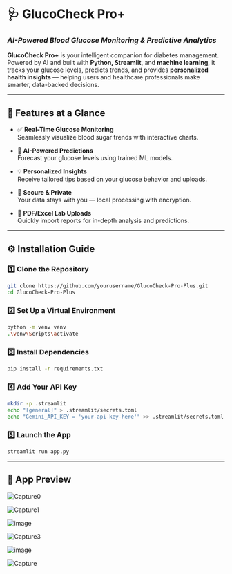 # 🩺 GlucoCheck Pro+  
### *AI-Powered Blood Glucose Monitoring & Predictive Analytics*

**GlucoCheck Pro+** is your intelligent companion for diabetes management. Powered by AI and built with **Python, Streamlit**, and **machine learning**, it tracks your glucose levels, predicts trends, and provides **personalized health insights** — helping users and healthcare professionals make smarter, data-backed decisions.  

---

## 🚀 Features at a Glance

- ✅ **Real-Time Glucose Monitoring**  
  Seamlessly visualize blood sugar trends with interactive charts.

- 🤖 **AI-Powered Predictions**  
  Forecast your glucose levels using trained ML models.

- 💡 **Personalized Insights**  
  Receive tailored tips based on your glucose behavior and uploads.

- 🔐 **Secure & Private**  
  Your data stays with you — local processing with encryption.

- 📁 **PDF/Excel Lab Uploads**  
  Quickly import reports for in-depth analysis and predictions.

---

## ⚙️ Installation Guide

### 1️⃣ Clone the Repository  
```bash
git clone https://github.com/yourusername/GlucoCheck-Pro-Plus.git
cd GlucoCheck-Pro-Plus
```

### 2️⃣ Set Up a Virtual Environment
```bash
python -m venv venv
.\venv\Scripts\activate
```

### 3️⃣ Install Dependencies
```bash
pip install -r requirements.txt
```

### 4️⃣ Add Your API Key
```bash
mkdir -p .streamlit
echo "[general]" > .streamlit/secrets.toml
echo "Gemini_API_KEY = 'your-api-key-here'" >> .streamlit/secrets.toml
```

### 5️⃣ Launch the App
```bash
streamlit run app.py
```
---

## 📱 App Preview
   


![Capture0](https://github.com/user-attachments/assets/b3fcd05d-3bc3-4f39-8188-a603821843b5)


![Capture1](https://github.com/user-attachments/assets/7ff987a9-4fb3-4532-a193-b4cb18660cdf)


![image](https://github.com/user-attachments/assets/58be83d6-26d0-4d01-bf4f-d30822ec6d69)


![Capture3](https://github.com/user-attachments/assets/556b446d-55d3-427c-afa6-3967e57c14c3)


![image](https://github.com/user-attachments/assets/219e85be-9c6e-4519-86a4-2c09b9596822)


![Capture](https://github.com/user-attachments/assets/3cf0469c-af84-4d84-b6aa-7d74ba9d9a15)

